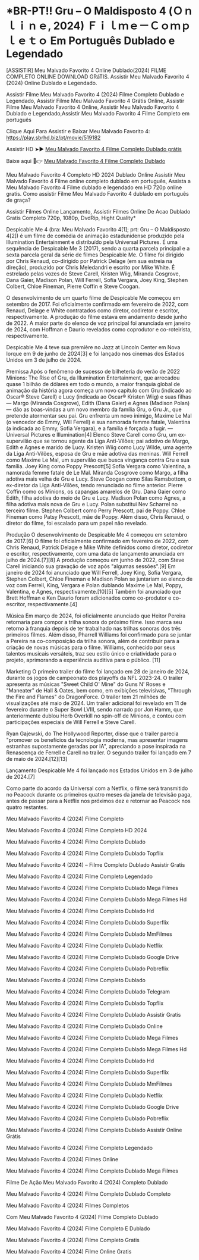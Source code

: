 # *BR-PT!! Gru – O Maldisposto 4 (Ｏｎｌｉｎｅ, 2024) Ｆｉｌｍｅ－Ｃｏｍｐｌｅｔｏ Em Português Dublado e Legendado

[ASSISTIR] Meu Malvado Favorito 4 Online Dublado(2024) FILME COMPLETO ONLINE DOWNLOAD GRáTIS. Assistir Meu Malvado Favorito 4 (2024) Online Dublado e Legendado.

Assistir Filme Meu Malvado Favorito 4 (2024) Filme Completo Dublado e Legendado, Assistir Filme Meu Malvado Favorito 4 Grátis Online, Assistir Filme Meu Malvado Favorito 4 Online, Assistir Meu Malvado Favorito 4 Dublado e Legendado,Assistir Meu Malvado Favorito 4 Filme Completo em português

Clique Aqui Para Assistir e Baixar Meu Malvado Favorito 4: https://play.sbrhd.biz/pt/movie/519182

Assistir HD ➤► [Meu Malvado Favorito 4 Filme Completo Dublado grátis](https://play.sbrhd.biz/pt/movie/519182)

Baixe aqui 🔴👉 [Meu Malvado Favorito 4 Filme Completo Dublado](https://play.sbrhd.biz/pt/movie/519182)

Meu Malvado Favorito 4 Completo HD 2024 Dublado Online Assistir Meu Malvado Favorito 4 Filme online completo dublado em português, Assista a Meu Malvado Favorito 4 Filme dublado e legendado em HD 720p online gratis. Como assistir Filme Meu Malvado Favorito 4 dublado em português de graça?

Assistir Filmes Online Lançamento, Assistir Filmes Online De Acao Dublado Gratis Completo 720p, 1080p, DvdRip, Hight Quality*


Despicable Me 4 (bra: Meu Malvado Favorito 4[1]; prt: Gru – O Maldisposto 4[2]) é um filme de comédia de animação estadunidense produzido pela Illumination Entertainment e distribuído pela Universal Pictures. É uma sequência de Despicable Me 3 (2017), sendo a quarta parcela principal e a sexta parcela geral da série de filmes Despicable Me. O filme foi dirigido por Chris Renaud, co-dirigido por Patrick Delage (em sua estreia na direção), produzido por Chris Meledandri e escrito por Mike White. É estrelado pelas vozes de Steve Carell, Kristen Wiig, Miranda Cosgrove, Dana Gaier, Madison Polan, Will Ferrell, Sofia Vergara, Joey King, Stephen Colbert, Chloe Fineman, Pierre Coffin e Steve Coogan.

O desenvolvimento de um quarto filme de Despicable Me começou em setembro de 2017. Foi oficialmente confirmado em fevereiro de 2022, com Renaud, Delage e White contratados como diretor, codiretor e escritor, respectivamente. A produção do filme estava em andamento desde junho de 2022. A maior parte do elenco de voz principal foi anunciada em janeiro de 2024, com Hoffman e Daurio revelados como coprodutor e co-roteirista, respectivamente.

Despicable Me 4 teve sua première no Jazz at Lincoln Center em Nova Iorque em 9 de junho de 2024[3] e foi lançado nos cinemas dos Estados Unidos em 3 de julho de 2024.

Premissa
Após o fenômeno de sucesso de bilheteria do verão de 2022 Minions: The Rise of Gru, da Illumination Entertainment, que arrecadou quase 1 bilhão de dólares em todo o mundo, a maior franquia global de animação da história agora começa um novo capítulo com Gru (indicado ao Oscar® Steve Carell) e Lucy (indicada ao Oscar® Kristen Wiig) e suas filhas — Margo (Miranda Cosgrove), Edith (Dana Gaier) e Agnes (Madison Polan) — dão as boas-vindas a um novo membro da família Gru, o Gru Jr., que pretende atormentar seu pai.
Gru enfrenta um novo inimigo, Maxime Le Mal (o vencedor do Emmy, Will Ferrell) e sua namorada femme fatale, Valentina (a indicada ao Emmy, Sofia Vergara), e a família é forçada a fugir.
— Universal Pictures e Illumination[4]
Elenco
Steve Carell como Gru, um ex-supervilão que se tornou agente da Liga Anti-Vilões; pai adotivo de Margo, Edith e Agnes e marido de Lucy.
Kristen Wiig como Lucy Wilde, uma agente da Liga Anti-Vilões, esposa de Gru e mãe adotiva das meninas.
Will Ferrell como Maxime Le Mal, um supervilão que busca vingança contra Gru e sua família.
Joey King como Poppy Prescott[5]
Sofia Vergara como Valentina, a namorada femme fatale de Le Mal.
Miranda Cosgrove como Margo, a filha adotiva mais velha de Gru e Lucy.
Steve Coogan como Silas Ramsbottom, o ex-diretor da Liga Anti-Vilões, tendo renunciado no filme anterior.
Pierre Coffin como os Minions, os capangas amarelos de Gru.
Dana Gaier como Edith, filha adotiva do meio de Gru e Lucy.
Madison Polan como Agnes, a filha adotiva mais nova de Gru e Lucy. Polan substitui Nev Scharrel no terceiro filme.
Stephen Colbert como Perry Prescott, pai de Poppy.
Chloe Fineman como Patsy Prescott, mãe de Poppy.
Além disso, Chris Renaud, o diretor do filme, foi escalado para um papel não revelado.

Produção
O desenvolvimento de Despicable Me 4 começou em setembro de 2017.[6] O filme foi oficialmente confirmado em fevereiro de 2022, com Chris Renaud, Patrick Delage e Mike White definidos como diretor, codiretor e escritor, respectivamente, com uma data de lançamento anunciada em julho de 2024.[7][8] A produção começou em junho de 2022, com Steve Carell iniciando sua gravação de voz após "algumas sessões".[9] Em janeiro de 2024 foi anunciado que Will Ferrell, Joey King, Sofia Vergara, Stephen Colbert, Chloe Fineman e Madison Polan se juntariam ao elenco de voz com Ferrell, King, Vergara e Polan dublando Maxime Le Mal, Poppy, Valentina, e Agnes, respectivamente.[10][5] Também foi anunciado que Brett Hoffman e Ken Daurio foram adicionados como co-produtor e co-escritor, respectivamente.[4]

Música
Em março de 2024, foi oficialmente anunciado que Heitor Pereira retornaria para compor a trilha sonora do próximo filme. Isso marca seu retorno à franquia depois de ter trabalhado nas trilhas sonoras dos três primeiros filmes. Além disso, Pharrell Williams foi confirmado para se juntar a Pereira na co-composição da trilha sonora, além de contribuir para a criação de novas músicas para o filme. Williams, conhecido por seus talentos musicais versáteis, traz seu estilo único e criatividade para o projeto, aprimorando a experiência auditiva para o público. [11]

Marketing
O primeiro trailer do filme foi lançado em 28 de janeiro de 2024, durante os jogos de campeonato dos playoffs da NFL 2023-24. O trailer apresenta as músicas "Sweet Child O' Mine" do Guns N' Roses e "Maneater" de Hall & Oates, bem como, em exibições televisivas, "Through the Fire and Flames" do DragonForce. O trailer tem 21 milhões de visualizações até maio de 2024. Um trailer adicional foi revelado em 11 de fevereiro durante o Super Bowl LVIII, sendo narrado por Jon Hamm, que anteriormente dublou Herb Overkill no spin-off de Minions, e contou com participações especiais de Will Ferrell e Steve Carell.

Ryan Gajewski, do The Hollywood Reporter, disse que o trailer parecia "promover os benefícios da tecnologia moderna, mas apresentar imagens estranhas supostamente geradas por IA", apreciando a pose inspirada na Renascença de Ferrell e Carell no trailer. O segundo trailer foi lançado em 7 de maio de 2024.[12][13]

Lançamento
Despicable Me 4 foi lançado nos Estados Unidos em 3 de julho de 2024.[7]

Como parte do acordo da Universal com a Netflix, o filme será transmitido no Peacock durante os primeiros quatro meses da janela de televisão paga, antes de passar para a Netflix nos próximos dez e retornar ao Peacock nos quatro restantes.

Meu Malvado Favorito 4 (2024) Filme Completo

Meu Malvado Favorito 4 (2024) Filme Completo HD 2024

Meu Malvado Favorito 4 (2024) Filme Completo Dublado

Meu Malvado Favorito 4 (2024) Filme Completo Dublado Topflix

Meu Malvado Favorito 4 (2024) – Filme Completo Dublado Assistir Gratis

Meu Malvado Favorito 4 (2024) Filme Completo Legendado

Meu Malvado Favorito 4 (2024) Filme Completo Dublado Mega Filmes

Meu Malvado Favorito 4 (2024) Filme Completo Dublado Mega Filmes Hd

Meu Malvado Favorito 4 (2024) Filme Completo Dublado Hd

Meu Malvado Favorito 4 (2024) Filme Completo Dublado Superflix

Meu Malvado Favorito 4 (2024) Filme Completo Dublado MmFilmes

Meu Malvado Favorito 4 (2024) Filme Completo Dublado Netflix

Meu Malvado Favorito 4 (2024) Filme Completo Dublado Google Drive

Meu Malvado Favorito 4 (2024) Filme Completo Dublado Pobreflix

Meu Malvado Favorito 4 (2024) Filme Completo Dublado

Meu Malvado Favorito 4 (2024) Filme Completo Dublado Telegram

Meu Malvado Favorito 4 (2024) Filme Completo Dublado Topflix

Meu Malvado Favorito 4 (2024) Filme Completo Dublado Assistir Gratis

Meu Malvado Favorito 4 (2024) Filme Completo Dublado Online

Meu Malvado Favorito 4 (2024) Filme Completo Dublado Mega Filmes

Meu Malvado Favorito 4 (2024) Filme Completo Dublado Mega Filmes Hd

Meu Malvado Favorito 4 (2024) Filme Completo Dublado Hd

Meu Malvado Favorito 4 (2024) Filme Completo Dublado Superflix

Meu Malvado Favorito 4 (2024) Filme Completo Dublado MmFilmes

Meu Malvado Favorito 4 (2024) Filme Completo Dublado Netflix

Meu Malvado Favorito 4 (2024) Filme Completo Dublado Google Drive

Meu Malvado Favorito 4 (2024) Filme Completo Dublado Pobreflix

Meu Malvado Favorito 4 (2024) Filme Completo Dublado Assistir Online Grátis

Meu Malvado Favorito 4 (2024) Filme Completo Legendado

Meu Malvado Favorito 4 (2024) Filmes Online

Meu Malvado Favorito 4 (2024) Filme Completo Dublado Mega Filmes

Filme De Ação Meu Malvado Favorito 4 (2024) Completo Dublado

Meu Malvado Favorito 4 (2024) Filme Completo Dublado Completo

Meu Malvado Favorito 4 (2024) Filmes Completos

Com Meu Malvado Favorito 4 (2024) Filme Completo Dublado

Meu Malvado Favorito 4 (2024) Filme Completo E Dublado

Meu Malvado Favorito 4 (2024) Filme Completo Gratis

Meu Malvado Favorito 4 (2024) Filme Online Gratis
